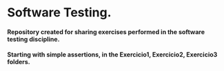 # Software Testing.
 
#### Repository created for sharing exercises performed in the software testing discipline.
#### Starting with simple assertions, in the Exercicio1, Exercicio2, Exercicio3 folders.
####

